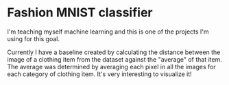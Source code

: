 # Fashion MNIST classifier 

I'm teaching myself machine learning and this is one of the projects I'm using for this goal.

Currently I have a baseline created by calculating the distance between the image of a clothing item from the dataset against the "average" of that item. The average was determined by averaging each pixel in all the images for each category of clothing item. It's very interesting to visualize it!
